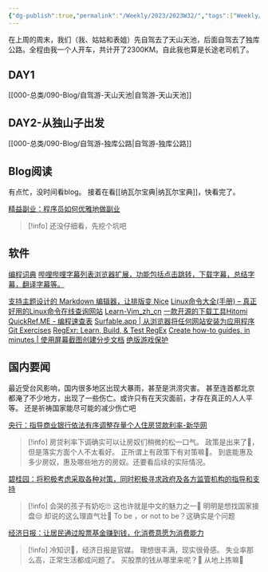```yaml
---
{"dg-publish":true,"permalink":"/Weekly/2023/2023W32/","tags":["Weekly/2023/W28","独库公路","天山","天池","背单词","副业","bilibili","Linux"],"noteIcon":""}
---
```



在上周的周末，我们（我、姑姑和表姐）先自驾去了天山天池，后面自驾去了独库公路。全程由我一个人开车，共计开了2300KM。自此我也算是长途老司机了。

## DAY1
[[000-总类/090-Blog/自驾游-天山天池\|自驾游-天山天池]]
## DAY2-从独山子出发
[[000-总类/090-Blog/自驾游-独库公路\|自驾游-独库公路]]

## Blog阅读
有点忙，没时间看blog。
接着在看[[纳瓦尔宝典\|纳瓦尔宝典]]，快看完了。


[精益副业：程序员如何优雅地做副业](https://github.com/easychen/lean-side-bussiness)
>[!info]
>还没仔细看，先挖个坑吧

## 软件
[编程词典](http://dict.code-nav.cn/)
[哔哩哔哩字幕列表浏览器扩展，功能包括点击跳转，下载字幕，总结字幕，翻译字幕等。](https://github.com/IndieKKY/bilibili-subtitle)

[ 支持主题设计的 Markdown 编辑器，让排版变 Nice](https://github.com/mdnice/markdown-nice)
[Linux命令大全(手册) – 真正好用的Linux命令在线查询网站](https://www.linuxcool.com/)
[Learn-Vim_zh_cn](https://github.com/wsdjeg/Learn-Vim_zh_cn)
[一款开源的下载工具Hitomi](https://github.com/KurtBestor/Hitomi-Downloader)
[QuickRef.ME - 编程速查表](https://quickref.me/)
[Surfable.app | 从浏览器将任何网站安装为应用程序](https://surfable.app/)
[Git Exercises](https://gitexercises.fracz.com/)
[RegExr: Learn, Build, & Test RegEx](https://regexr.com/)
[Create how-to guides, in minutes | 使用屏幕截图创建分步文档](https://www.tango.us/)
[绝版游戏保护](https://github.com/skywind3000/preserve-cd)





## 国内要闻

最近受台风影响，国内很多地区出现大暴雨，甚至是洪涝灾害。
甚至连首都北京都淹了不少地方，出现了一些伤亡。或许只有在天灾面前，才存在真正的人人平等。
还是祈祷国家能尽可能的减少伤亡吧

[央行：指导商业银行依法有序调整存量个人住房贷款利率-新华网](http://www.news.cn/fortune/2023-08/01/c_1129781349.htm)
>[!info]
>房贷利率下调确实可以让房奴们稍微的松一口气。
>政策是出来了📢，但是落实方面个人不太看好。
>正所谓上有政策下有对策嘛🙈。
>到底能惠及多少房奴，惠及哪些地方的房奴。还要看后续的实际情况。

[碧桂园：将积极考虑采取各种对策，同时积极寻求政府及各方监管机构的指导和支持](https://www.guancha.cn/politics/2023_07_31_703201.shtml)
>[!info]
>会哭的孩子有奶吃🙄
>这也许就是中文的魅力之一👀
>明明是想找国家接盘😒
>却说的这么理直气壮🤪
>To be ，or not to be？这确实是个问题


[经济日报：让居民通过股票基金赚到钱，化消费意愿为消费能力](https://www.guancha.cn/economy/2023_08_03_703735.shtml)
>[!info]
>冷知识🥶，经济日报是官媒。
>理想很丰满，现实很骨感。
>失业率那么高，正常生活都成问题了。
>买股票的钱从哪里来呢？🤔
>从地上拣嘛🤪
